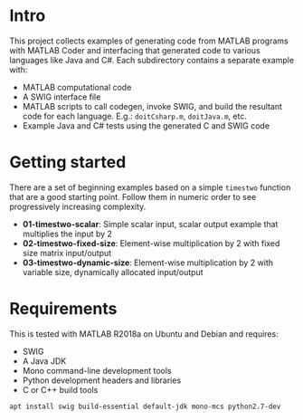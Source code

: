 # Intro

This project collects examples of generating code from MATLAB programs
with MATLAB Coder and interfacing that generated code to various
languages like Java and C#. Each subdirectory contains a separate example with:

* MATLAB computational code
* A SWIG interface file
* MATLAB scripts to call codegen, invoke SWIG, and build the resultant
  code for each language. E.g.: `doitCsharp.m`, `doitJava.m`, etc.
* Example Java and C# tests using the generated C and SWIG code

# Getting started

There are a set of beginning examples based on a simple `timestwo`
function that are a good starting point. Follow them in numeric order
to see progressively increasing complexity.

* **01-timestwo-scalar**: Simple scalar input, scalar output example that multiplies the input by 2
* **02-timestwo-fixed-size**: Element-wise multiplication by 2 with fixed size matrix input/output
* **03-timestwo-dynamic-size**: Element-wise multiplication by 2 with variable size, dynamically allocated input/output

# Requirements

This is tested with MATLAB R2018a on Ubuntu and Debian and requires:

* SWIG
* A Java JDK
* Mono command-line development tools
* Python development headers and libraries
* C or C++ build tools

```bash
apt install swig build-essential default-jdk mono-mcs python2.7-dev
```
